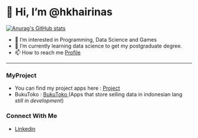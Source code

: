# 👋 Hi, I’m @hkhairinas
[![Anurag's GitHub stats](https://github-readme-stats.vercel.app/api?username=hkhairinas&hide=contribs,prs&show_icons=true&theme=tokyonight&include_all_commits=true)](https://github.com/anuraghazra/github-readme-stats)

- 👀 I’m interested in Programming, Data Science and Games
- 🌱 I’m currently learning data science to get my postgraduate degree.
- 📫 How to reach me <a href="http://hkhairinas/github.io/about"> Profile </a>
<!--- 💞️ I’m looking to collaborate on --->
---
### MyProject
- You can find my project apps here : <a href="https://hkhairinas.github.io/project/"> Project </a>
- BukuToko : <a href="https://hkhairinas.github.io/buku-bunda/"> BukuToko </a> (Apps that store selling data in indonesian lang *still in development*)

### Connect With Me
- <a href="https://www.linkedin.com/in/hkhairinas/"> Linkedin  </a>
<!---
hkhairinas/hkhairinas is a ✨ special ✨ repository because its `README.md` (this file) appears on your GitHub profile.
You can click the Preview link to take a look at your changes.
--->
